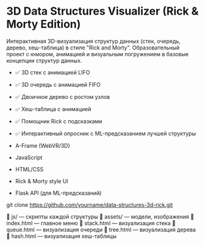 # 3D Data Structures Visualizer (Rick & Morty Edition)

Интерактивная 3D-визуализация структур данных (стек, очередь, дерево, хеш-таблица) в стиле "Rick and Morty". Образовательный проект с юмором, анимацией и визуальным погружением в базовые концепции структур данных.

- ✅ 3D стек с анимацией LIFO
- ✅ 3D очередь с анимацией FIFO
- ✅ Двоичное дерево с ростом узлов
- ✅ Хеш-таблица с анимацией 
- ✅ Помощник Rick с  подсказками
- ✅ Интерактивный опросник с ML-предсказанием лучшей структуры

- A-Frame (WebVR/3D)
- JavaScript
- HTML/CSS
- Rick & Morty style UI
- Flask API (для ML-предсказаний)


git clone https://github.com/yourname/data-structures-3d-rick.git


📁 js/           — скрипты каждой структуры
📁 assets/       — модели, изображения
📄 index.html    — главное меню
📄 stack.html    — визуализация стека
📄 queue.html    — визуализация очереди
📄 tree.html     — визуализация дерева
📄 hash.html     — визуализация хеш-таблицы
